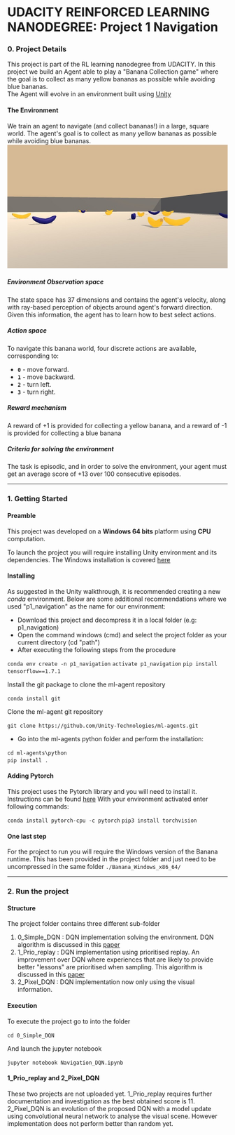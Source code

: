 # UDACITY REINFORCED LEARNING NANODEGREE: Project 1 Navigation  
  
### 0. Project Details  
  
This project is part of the RL learning nanodegree from UDACITY. In this project we build an Agent able to play a "Banana Collection game"  where the goal is to collect as many yellow bananas as possible while avoiding blue bananas.  
The Agent will evolve in an environment built using [Unity](https://blogs.unity3d.com/2017/09/19/introducing-unity-machine-learning-agents/) 
  
#### The Environment  
  
We train an agent to navigate (and collect bananas!) in a large, square world.  The agent's goal is to collect as many yellow bananas as possible while avoiding blue bananas.  
  ![BananaWorld](./images/banana_world.jpg)
##### Environment Observation space  
The state space has 37 dimensions and contains the agent's velocity, along with ray-based perception of objects around agent's forward direction. Given this information, the agent has to learn how to best select actions.  
  
##### Action space  
To navigate this banana world, four discrete actions are available, corresponding to:  
- **`0`** - move forward.  
- **`1`** - move backward.  
- **`2`** - turn left.  
- **`3`** - turn right.  
  
##### Reward mechanism  
A reward of +1 is provided for collecting a yellow banana, and a reward of -1 is provided for collecting a blue banana  
  
##### Criteria for solving the environment  
The task is episodic, and in order to solve the environment, your agent must get an average score of +13 over 100 consecutive episodes.  

---
### 1. Getting Started  
  
#### Preamble  

This project was developed on a **Windows 64 bits** platform using **CPU** computation.

To launch the project you will require installing Unity environment and its dependencies. The Windows installation is covered [here](https://github.com/Unity-Technologies/ml-agents/blob/master/docs/Installation-Windows.md)

#### Installing

As suggested in the Unity walkthrough, it is recommended creating a new *conda*  environment. Below are some additional recommendations where we used "p1_navigation" as the name for our environment:

* Download this project and decompress it in a local folder (e.g: p1_navigation)
* Open the command windows (cmd) and select the project folder as your current directory (cd "path")
* After executing the following steps from the procedure

 `conda env create -n p1_navigation`
 `activate p1_navigation`
 `pip install tensorflow==1.7.1`
 
 Install the git package to clone the ml-agent repository
 
 `conda install git`
 
Clone the ml-agent git repository

 `git clone https://github.com/Unity-Technologies/ml-agents.git`
 
* Go into the ml-agents python folder and perform the installation: 

 `cd ml-agents\python`  
 `pip install .`  
 
#### Adding Pytorch
This project uses the Pytorch library and you will need to install it. Instructions can be found [here](https://pytorch.org/)
 With your environment activated enter following commands:
 
`conda install pytorch-cpu -c pytorch`
`pip3 install torchvision`


#### One last step
For the project to run you will require the Windows version of the Banana runtime. This has been provided in the project folder and just need to be uncompressed in the same folder `./Banana_Windows_x86_64/`

---
### 2. Run the project  
 
 #### Structure

 The project folder contains three different sub-folder  
1. 0_Simple_DQN : DQN implementation solving the environment. DQN algorithm is discussed in this [paper](https://storage.googleapis.com/deepmind-media/dqn/DQNNaturePaper.pdf)
2. 1_Prio_replay : DQN implementation using prioritised replay. An improvement over DQN where experiences that are likely to provide better "lessons" are prioritised when sampling. This algorithm is discussed in this [paper](https://arxiv.org/abs/1511.05952) 
3. 2_Pixel_DQN : DQN implementation now only using the visual information.

#### Execution

To execute the project go to into the folder 

`cd 0_Simple_DQN `

And launch the jupyter notebook

`jupyter notebook Navigation_DQN.ipynb`

#### 1_Prio_replay and 2_Pixel_DQN

These two projects are not uploaded yet. 
1_Prio_replay requires further documentation and investigation as the best obtained score is 11.
2_Pixel_DQN is an evolution of the proposed DQN with a model update using convolutional neural network to analyse the visual scene. However implementation does not perform better than random yet.
